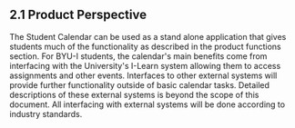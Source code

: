 ## 2.1 Product Perspective

The Student Calendar can be used as a stand alone application that gives students much of the functionality as described in the product functions section. For BYU-I students, the calendar's main benefits come from interfacing with the University's I-Learn system allowing them to access assignments and other events. Interfaces to other external systems will provide further functionality outside of basic calendar tasks. Detailed descriptions of these external systems is beyond the scope of this document. All interfacing with external systems will be done according to industry standards.

